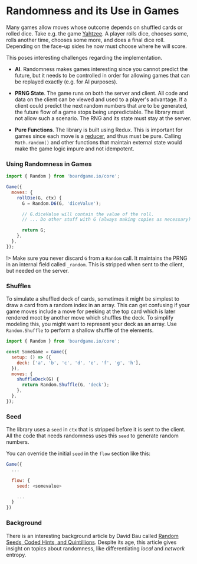 # Randomness and its Use in Games

Many games allow moves whose outcome depends on shuffled cards or rolled dice.
Take e.g. the game [Yahtzee](https://en.wikipedia.org/wiki/Yahtzee).
A player rolls dice, chooses some, rolls another time, chooses some more, and does a final dice roll.
Depending on the face-up sides he now must choose where he will score.

This poses interesting challenges regarding the implementation.

* **AI**. Randomness makes games interesting since you cannot predict the future, but it
  needs to be controlled in order for allowing games that can be replayed exactly (e.g. for AI purposes).

* **PRNG State**. The game runs on both the server and client.
  All code and data on the client can be viewed and used to a player's advantage.
  If a client could predict the next random numbers that are to be generated, the future flow of a game stops being unpredictable.
  The library must not allow such a scenario. The RNG and its state must stay at the server.

* **Pure Functions**. The library is built using Redux. This is important for games since each move is a [reducer](https://redux.js.org/docs/basics/Reducers.html),
  and thus must be pure. Calling `Math.random()` and other functions that
  maintain external state would make the game logic impure and not idempotent.

### Using Randomness in Games

```js
import { Random } from 'boardgame.io/core';

Game({
  moves: {
    rollDie(G, ctx) {
      G = Random.D6(G, 'diceValue');

      // G.diceValue will contain the value of the roll.
      // ... Do other stuff with G (always making copies as necessary) ...

      return G;
    },
  },
});
```

!> Make sure you never discard `G` from a `Random` call. It maintains
the PRNG in an internal field called `_random`. This is stripped
when sent to the client, but needed on the server.

### Shuffles

To simulate a shuffled deck of cards, sometimes it might be simplest to draw a card from a random index in an array. This can get confusing if your game moves
include a move for peeking at the top card which is later rendered moot by
another move which shuffles the deck. To simplify modeling this, you might want
to represent your deck as an array. Use `Random.Shuffle` to perform a shallow
shuffle of the elements.

```js
import { Random } from 'boardgame.io/core';

const SomeGame = Game({
  setup: () => ({
    deck: ['a', 'b', 'c', 'd', 'e', 'f', 'g', 'h'],
  }),
  moves: {
    shuffleDeck(G) {
      return Random.Shuffle(G, 'deck');
    },
  },
});
```

### Seed

The library uses a `seed` in `ctx` that is stripped before it
is sent to the client. All the code that needs randomness uses this
`seed` to generate random numbers.

You can override the initial `seed` in the `flow` section like this:

```js
Game({
  ...

  flow: {
    seed: <somevalue>

    ...
  }
})
```

### Background

There is an interesting background article by David Bau called [Random Seeds, Coded Hints, and Quintillions](http://davidbau.com/archives/2010/01/30/random_seeds_coded_hints_and_quintillions.html).
Despite its age, this article gives insight on topics about randomness, like differentiating _local_ and _network_ entropy.
